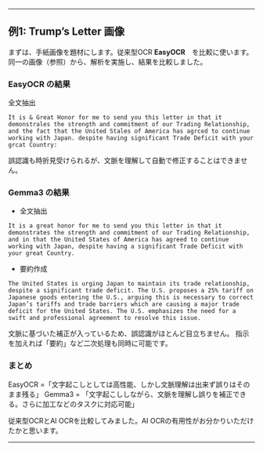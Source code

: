 
---

## 例1: Trump’s Letter 画像

まずは、手紙画像を題材にします。従来型OCR **EasyOCR**　を比較に使います。同一の画像（参照）から、解析を実施し、結果を比較しました。

### **EasyOCR の結果**

全文抽出
```
It is & Great Honor for me to send you this letter in that it demonstrales the strength and commitment of our Trading Relationship, and the fact that the United Stales of America has agrced to continue working with Japan. despite having significant Trade Deficit with your grcat Country:
```
誤認識も時折見受けられるが、文脈を理解して自動で修正することはできません。

### **Gemma3 の結果**

* 全文抽出
```
It is a great honor for me to send you this letter in that it demonstrates the strength and commitment of our Trading Relationship, and in that the United States of America has agreed to continue working with Japan, despite having a significant Trade Deficit with your great Country.
```
* 要約作成
```
The United States is urging Japan to maintain its trade relationship, despite a significant trade deficit. The U.S. proposes a 25% tariff on Japanese goods entering the U.S., arguing this is necessary to correct Japan’s tariffs and trade barriers which are causing a major trade deficit for the United States. The U.S. emphasizes the need for a swift and professional agreement to resolve this issue.
```

文脈に基づいた補正が入っているため、誤認識がほとんど目立ちません。
指示を加えれば「要約」など二次処理も同時に可能です。


### **まとめ**

EasyOCR =「文字起こしとしては高性能、しかし文脈理解は出来ず誤りはそのまま残る」
Gemma3 = 「文字起こししながら、文脈を理解し誤りを補正できる。さらに加工などのタスクに対応可能」

従来型OCRとAI OCRを比較してみました。AI OCRの有用性がお分かりいただけたかと思います。



---

